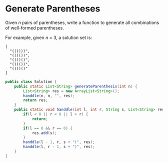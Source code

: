 # Generate Parentheses

Given *n* pairs of parentheses, write a function to generate all combinations of well-formed parentheses.

For example, given *n* = 3, a solution set is:

```
[
  "((()))",
  "(()())",
  "(())()",
  "()(())",
  "()()()"
]
```

```java
public class Solution {
    public static List<String> generateParenthesis(int n) {
        List<String> res = new ArrayList<String>();
        handdle(n, n, "", res);
        return res;
    }
    public static void handdle(int l, int r, String s, List<String> res) {
        if(l < 0 || r < 0 || l > r) {
            return;
        }
        if(l == 0 && r == 0) {
            res.add(s);
        }
        handdle(l - 1, r, s + "(", res);
        handdle(l, r - 1, s + ")", res);
    }
}
```

